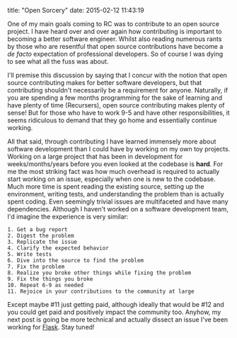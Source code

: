 title:  "Open Sorcery"
date:   2015-02-12 11:43:19

One of my main goals coming to RC was to contribute to an open source project. I have heard over and over again how contributing is important to becoming a better software engineer. Whilst also reading numerous rants by those who are resentful that open source contributions have become a *de facto* expectation of professional developers. So of course I was dying to see what all the fuss was about.

I'll premise this discussion by saying that I concur with the notion that open source contributing makes for better software developers, but that contributing shouldn't necessarily be a requirement for anyone. Naturally, if you are spending a few months programming for the sake of learning and have plenty of time (Recursers), open source contributing makes plenty of sense! But for those who have to work 9-5 and have other responsibilities, it seems ridiculous to demand that they go home and essentially continue working.

All that said, through contributing I have learned immensely more about software development than I could have by working on my own toy projects. Working on a large project that has been in development for weeks/months/years before you even looked at the codebase is **hard**. For me the most striking fact was how much overhead is required to actually start working on an issue, especially when one is new to the codebase. Much more time is spent reading the existing source, setting up the environment, writing tests, and understanding the problem than is actually spent coding. Even seemingly trivial issues are multifaceted and have many dependencies. Although I haven't worked on a software development team, I'd imagine the experience is very similar:

    1. Get a bug report
    2. Digest the problem
    3. Replicate the issue
    4. Clarify the expected behavior
    5. Write tests
    6. Dive into the source to find the problem
    7. Fix the problem
    8. Realize you broke other things while fixing the problem
    9. Fix the things you broke
    10. Repeat 6-9 as needed
    11. Rejoice in your contributions to the community at large

Except maybe #11 just getting paid, although ideally that would be #12 and you could get paid and positively impact the community too. Anyhow, my next post is going be more technical and actually dissect an issue I've been working for [Flask][1]. Stay tuned!

[1]: https://github.com/mitsuhiko/flask
